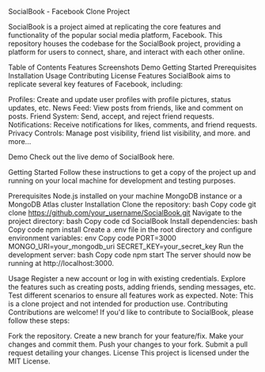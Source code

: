 SocialBook - Facebook Clone Project


SocialBook is a project aimed at replicating the core features and functionality of the popular social media platform, Facebook. This repository houses the codebase for the SocialBook project, providing a platform for users to connect, share, and interact with each other online.

Table of Contents
Features
Screenshots
Demo
Getting Started
Prerequisites
Installation
Usage
Contributing
License
Features
SocialBook aims to replicate several key features of Facebook, including:


Profiles: Create and update user profiles with profile pictures, status updates, etc.
News Feed: View posts from friends, like and comment on posts.
Friend System: Send, accept, and reject friend requests.
Notifications: Receive notifications for likes, comments, and friend requests.
Privacy Controls: Manage post visibility, friend list visibility, and more.
and more...


Demo
Check out the live demo of SocialBook here.

Getting Started
Follow these instructions to get a copy of the project up and running on your local machine for development and testing purposes.

Prerequisites
Node.js installed on your machine
MongoDB instance or a MongoDB Atlas cluster
Installation
Clone the repository:
bash
Copy code
git clone https://github.com/your_username/SocialBook.git
Navigate to the project directory:
bash
Copy code
cd SocialBook
Install dependencies:
bash
Copy code
npm install
Create a .env file in the root directory and configure environment variables:
env
Copy code
PORT=3000
MONGO_URI=your_mongodb_uri
SECRET_KEY=your_secret_key
Run the development server:
bash
Copy code
npm start
The server should now be running at http://localhost:3000.

Usage
Register a new account or log in with existing credentials.
Explore the features such as creating posts, adding friends, sending messages, etc.
Test different scenarios to ensure all features work as expected.
Note: This is a clone project and not intended for production use.
Contributing
Contributions are welcome! If you'd like to contribute to SocialBook, please follow these steps:

Fork the repository.
Create a new branch for your feature/fix.
Make your changes and commit them.
Push your changes to your fork.
Submit a pull request detailing your changes.
License
This project is licensed under the MIT License.

